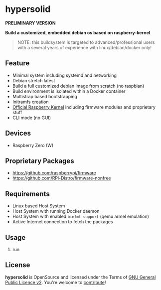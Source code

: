hypersolid
=====================================================

**PRELIMINARY VERSION**

**Build a customized, embedded debian os based on raspberry-kernel**

> NOTE: this buildsystem is targeted to advanced/professional users with a several years of experience with linux/debian/docker only!

Feature
--------------------

* Minimal system including systemd and networking
* Debian stretch latest
* Build a full customized debian image from scratch (no raspbian)
* Build environment is isolated within a Docker container
* Multistrap based bootstrapping
* Initramfs creation
* [Official Raspberry Kernel](https://github.com/raspberrypi/firmware) including firmware modules and proprietary stuff
* CLI mode (no GUI)

Devices
--------------------

* Raspberry Zero (W)

Proprietary Packages
--------------------

* https://github.com/raspberrypi/firmware
* https://github.com/RPi-Distro/firmware-nonfree

Requirements
--------------------

* Linux based Host System
* Host System with running Docker daemon
* Host System with enabled `binfmt-support` (qemu armel emulation)
* Active Internet connection to fetch the packages

Usage
--------------------

1. run 

License
-------

**hypersolid** is OpenSource and licensed under the Terms of [GNU General Public Licence v2](LICENSE.txt). You're welcome to [contribute](CONTRIBUTE.md)!